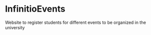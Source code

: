 # InfinitioEvents
Website to register students for different events to be organized in the university
